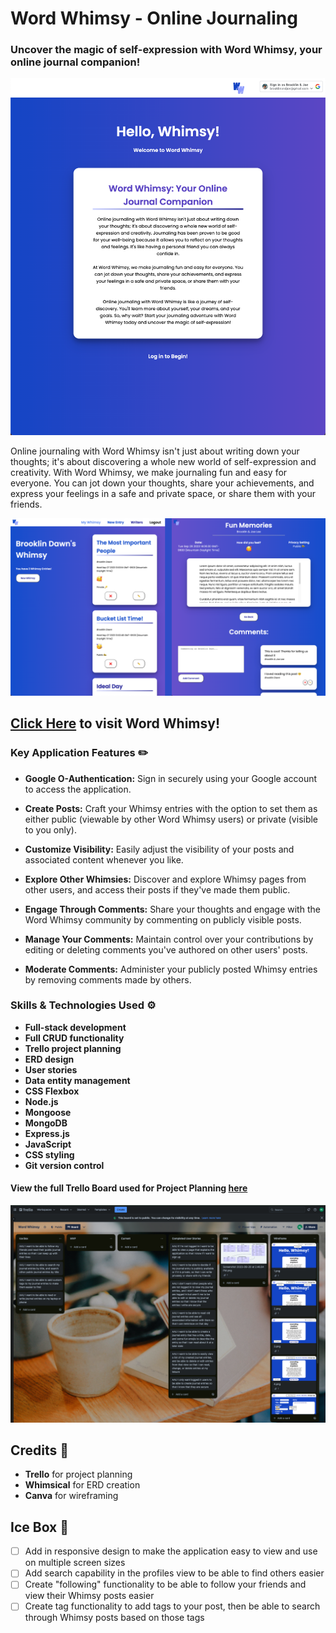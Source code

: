 # Word Whimsy - Online Journaling

### Uncover the magic of self-expression with Word Whimsy, your online journal companion!

![image of homescreen of Word Whimsy Application](public/assets/homescreen.png)


Online journaling with Word Whimsy isn't just about writing down your thoughts; it's about discovering a whole new world of self-expression and creativity. With Word Whimsy, we make journaling fun and easy for everyone. You can jot down your thoughts, share your achievements, and express your feelings in a safe and private space, or share them with your friends.


![image of entries index for a user and view of a post in Word Whimsy Application](public/assets/entry-and-all-posts.png)

## [Click Here](https://word-whimsy.fly.dev/) to visit Word Whimsy!

### Key Application Features ✏️
- **Google O-Authentication:** Sign in securely using your Google account to access the application.

- **Create Posts:** Craft your Whimsy entries with the option to set them as either public (viewable by other Word Whimsy users) or private (visible to you only).

- **Customize Visibility:** Easily adjust the visibility of your posts and associated content whenever you like.

- **Explore Other Whimsies:** Discover and explore Whimsy pages from other users, and access their posts if they've made them public.

- **Engage Through Comments:** Share your thoughts and engage with the Word Whimsy community by commenting on publicly visible posts.

- **Manage Your Comments:** Maintain control over your contributions by editing or deleting comments you've authored on other users' posts.

- **Moderate Comments:** Administer your publicly posted Whimsy entries by removing comments made by others.

### Skills & Technologies Used ⚙️
- **Full-stack development** 
- **Full CRUD functionality** 
- **Trello project planning** 
- **ERD design** 
- **User stories** 
- **Data entity management** 
- **CSS Flexbox** 
- **Node.js** 
- **Mongoose** 
- **MongoDB** 
- **Express.js** 
- **JavaScript** 
- **CSS styling** 
- **Git version control** 

#### View the full Trello Board used for Project Planning [here](https://trello.com/b/VKRw8Ujj/word-whimsy)

![image of Trello board used for project planning](public/assets/trello.png)

## Credits 🥳
- **Trello** for project planning
- **Whimsical** for ERD creation
- **Canva** for wireframing

## Ice Box 🧊
 - [ ] Add in responsive design to make the application easy to view and use on multiple screen sizes
 - [ ] Add search capability in the profiles view to be able to find others easier
  - [ ] Create "following" functionality to be able to follow your friends and view their Whimsy posts easier
  - [ ] Create tag functionality to add tags to your post, then be able to search through Whimsy posts based on those tags